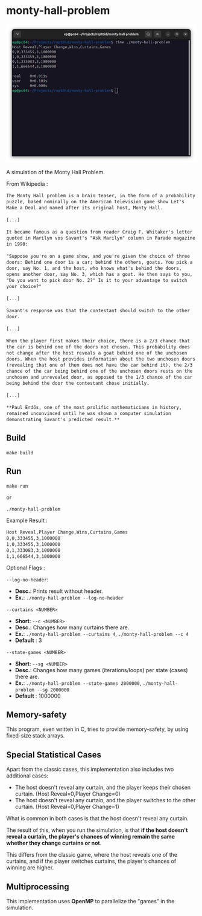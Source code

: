 # monty-hall-problem

![](./doc/assets/img/header1-D06M05Y25.png)

A simulation of the Monty Hall Problem.

From Wikipedia :

```
The Monty Hall problem is a brain teaser, in the form of a probability puzzle, based nominally on the American television game show Let's Make a Deal and named after its original host, Monty Hall.

[...]

It became famous as a question from reader Craig F. Whitaker's letter quoted in Marilyn vos Savant's "Ask Marilyn" column in Parade magazine in 1990:

"Suppose you're on a game show, and you're given the choice of three doors: Behind one door is a car; behind the others, goats. You pick a door, say No. 1, and the host, who knows what's behind the doors, opens another door, say No. 3, which has a goat. He then says to you, "Do you want to pick door No. 2?" Is it to your advantage to switch your choice?"

[...]

Savant's response was that the contestant should switch to the other door.

[...]

When the player first makes their choice, there is a ⁠2/3⁠ chance that the car is behind one of the doors not chosen. This probability does not change after the host reveals a goat behind one of the unchosen doors. When the host provides information about the two unchosen doors (revealing that one of them does not have the car behind it), the ⁠2/3⁠ chance of the car being behind one of the unchosen doors rests on the unchosen and unrevealed door, as opposed to the ⁠1/3⁠ chance of the car being behind the door the contestant chose initially.

[...]

**Paul Erdős, one of the most prolific mathematicians in history, remained unconvinced until he was shown a computer simulation demonstrating Savant's predicted result.**
```

## Build

```
make build
```

## Run

```
make run
```

or

```
./monty-hall-problem
```

Example Result :
```
Host Reveal,Player Change,Wins,Curtains,Games
0,0,333455,3,1000000
1,0,333455,3,1000000
0,1,333083,3,1000000
1,1,666544,3,1000000
```

Optional Flags :

`--log-no-header`:
- **Desc.**: Prints result without header.
- **Ex.**: `./monty-hall-problem --log-no-header`

`--curtains <NUMBER>`
- **Short**: `--c <NUMBER>`
- **Desc.**: Changes how many curtains there are.
- **Ex.**: `./monty-hall-problem --curtains 4`, `./monty-hall-problem --c 4`
- **Default** : 3

`--state-games <NUMBER>`
- **Short**: `--sg <NUMBER>`
- **Desc.**: Changes how many games (iterations/loops) per state (cases) there are.
- **Ex.**: `./monty-hall-problem --state-games 2000000`, `./monty-hall-problem --sg 2000000`
- **Default** : 1000000

## Memory-safety

This program, even written in C, tries to provide memory-safety, by using fixed-size stack arrays.

## Special Statistical Cases

Apart from the classic cases, this implementation also includes two additional cases:
- The host doesn't reveal any curtain, and the player keeps their chosen curtain. (Host Reveal=0,Player Change=0)
- The host doesn't reveal any curtain, and the player switches to the other curtain. (Host Reveal=0,Player Change=1)

What is common in both cases is that the host doesn't reveal any curtain.

The result of this, when you run the simulation, is that **if the host doesn't reveal a curtain, the player's chances of winning remain the same whether they change curtains or not**.

This differs from the classic game, where the host reveals one of the curtains, and if the player switches curtains, the player's chances of winning are higher.

## Multiprocessing

This implementation uses **OpenMP** to parallelize the "games" in the simulation.
